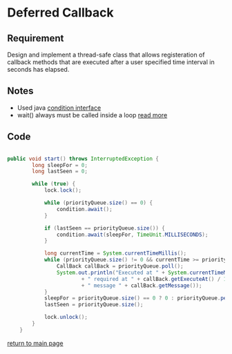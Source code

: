 # Deferred Callback

## Requirement 

Design and implement a thread-safe class that allows registeration of callback methods that are executed after a user specified time interval in seconds has elapsed.

## Notes 

* Used java [condition interface](https://stackoverflow.com/questions/10395571/condition-vs-wait-notify-mechanism) 
* wait() always must be called inside a loop [read more](https://stackoverflow.com/questions/1038007/why-should-wait-always-be-called-inside-a-loop)

## Code 

```java

public void start() throws InterruptedException {
        long sleepFor = 0;
        long lastSeen = 0;

        while (true) {
            lock.lock();

            while (priorityQueue.size() == 0) {
                condition.await();
            }

            if (lastSeen == priorityQueue.size()) {
                condition.await(sleepFor, TimeUnit.MILLISECONDS);
            }

            long currentTime = System.currentTimeMillis();
            while (priorityQueue.size() != 0 && currentTime >= priorityQueue.peek().getExecuteAt()) {
                CallBack callBack = priorityQueue.poll();
                System.out.println("Executed at " + System.currentTimeMillis() / 1000
                        + " required at " + callBack.getExecuteAt() / 1000
                        + " message " + callBack.getMessage());
            }
            sleepFor = priorityQueue.size() == 0 ? 0 : priorityQueue.peek().getExecuteAt() - currentTime;
            lastSeen = priorityQueue.size();

            lock.unlock();
        }
    }


```



[return to main page](../../../../../../README.md)
